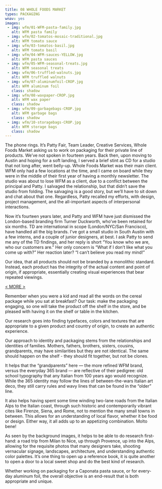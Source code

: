 ```yaml
---
title: 08 WHOLE FOODS MARKET
types: PACKAGING
wnav: yes
images:
 - img: wfm/01-WFM-pasta-family.jpg
   alt: WFM pasta family
 - img: wfm/02-tomatos-mosaic-traditional.jpg
   alt: WFM tomato sauce
 - img: wfm/03-tomatos-basil.jpg
   alt: WFM tomato basil
 - img: wfm/04-WFM-sauces-YELLOW.jpg
   alt: WFM pasta sauces
 - img: wfm/05-WFM-seasonal-treats.jpg
   alt: WFM seasonal treats
 - img: wfm/06-truffled-walnuts.jpg
   alt: WFM truffled walnuts
 - img: wfm/07-aluminumfoil-CROP.jpg
   alt: WFM aluminum foil
   class: shadow
 - img: wfm/08-waxpaper-CROP.jpg
   alt: WFM wax paper
   class: shadow
 - img: wfm/09-garbagebags-CROP.jpg
   alt: WFM garbage bags
   class: shadow
 - img: wfm/10-storagebags-CROP.jpg
   alt: WFM storage bags
   class: shadow
---
```


The phone rings. It’s Patty Fair, Team Leader, Creative Services, Whole Foods Market asking us to work on packaging for their private line of products. We’ve not spoken in fourteen years. Back then, upon moving to Austin and hoping for a soft landing, I served a brief stint as CD for a studio that not long after, went belly-up. Whole Foods Market was their main client. WFM only had a few locations at the time, and I came on board while they were in the middle of their first year of having a monthly newsletter. The studio was about to lose WFM as a client, due to a conflict between the principal and Patty. I salvaged the relationship, but that didn’t save the studio from folding. The salvaging is a good story, but we’ll have to sit down and chat about that one. Regardless, Patty recalled my efforts, with design, project management, and the all-important aspects of interpersonal interactions.

Now it’s fourteen years later, and Patty and WFM have just dismissed the London-based branding firm Turner Duckworth, who’ve been retained for six months. TD are international in scope (London/NYC/San Francisco), have handled all the big brands. I’ve got a small studio in South Austin with a few interns, and a couple of junior designers, at best. I ask Patty to send me any of the TD findings, and her reply is short “You know who we are, who our customers are.” Her only concern is “What if I don’t like what you come up with?” Her reaction later? “I can’t believe you read my mind!”

Our idea, that all products should not be branded by a monolithic standard. Instead, each product has the integrity of the actual content and point of origin, if appropriate, essentially creating visual experiences that bear repeated viewings.

<a href="#" id="more">&lt; MORE &gt;</a>

<div class="hideit" id="moretext">

Remember when you were a kid and read all the words on the cereal package while you sat at breakfast? Our task: make the packaging engaging, so one will take the product off the shelf in the store, and be pleased with having it on the  shelf or table in the kitchen.

Our research goes into finding typefaces, colors and textures that are appropriate to a given product and country of origin, to create an authentic experience.

Our approach to identity and packaging stems from the relationships and identities of families. Mothers, fathers, brothers, sisters, cousins, grandparents, may have similarities but they are not identical. The same should happen on the shelf - they should fit together, but not be clones.

It helps that the “grandparents” here — the more refined WFM brand, versus the everyday 365 brand — are reflective of their pedigree: old school typography that any Italian from 100 years ago would recognize. While the 365 identity may follow the lines of between-the-wars Italian art deco, they still carry rules and wavy lines that can be found in the “older” line.

It also helps having spent some time winding two-lane roads from the Italian Alps to the Italian coast, through such historic and contemporarily vibrant cites like Firenze, Siena, and Rome, not to mention the many small towns in between. This allows for an understanding of local flavor, whether it be food or design. Either way, it all adds up to an appetizing combination. Molto bene!

As seen by the background images, it helps to be able to do research first-hand: a road trip from Milan to Nice, up through Provence, up into the Alps, allowing for the requisite photos that many designers take, shooting vernacular signage, landscapes, architecture, and understanding authentic color palettes.  It’s one thing to open up a reference book, it is quite another to open a door to a local sweet shop and do the best kind of research.

Whether working on packaging for a Caponata pasta sauce, or for every-day aluminum foil, the overall objective is an  end-result that is both appropriate and unique.

</div>
